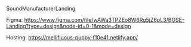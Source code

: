 SoundManufacturerLanding

Figma: 
https://www.figma.com/file/wAWa3TPZEo8W6Rg5jZ6pL3/BOSE-Landing?type=design&node-id=0-1&mode=design

Hosting:
https://mellifluous-puppy-f10e41.netlify.app/
